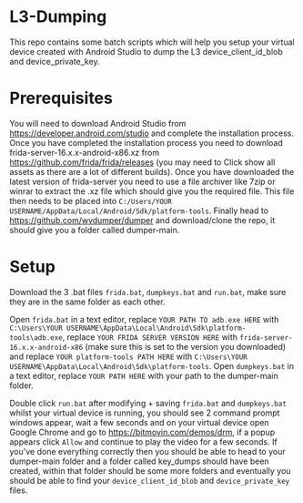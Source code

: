 # L3-Dumping

This repo contains some batch scripts which will help you setup your virtual device created with Android Studio to dump the L3 device_client_id_blob and device_private_key.

# Prerequisites
You will need to download Android Studio from https://developer.android.com/studio and complete the installation process.
Once you have completed the installation process you need to download frida-server-16.x.x-android-x86.xz from https://github.com/frida/frida/releases (you may need to Click show all assets as there are a lot of different builds). Once you have downloaded the latest version of frida-server you need to use a file archiver like 7zip or winrar to extract the .xz file which should give you the required file. This file then needs to be placed into `C:/Users/YOUR USERNAME/AppData/Local/Android/Sdk/platform-tools`.
Finally head to https://github.com/wvdumper/dumper and download/clone the repo, it should give you a folder called dumper-main.

# Setup
Download the 3 .bat files `frida.bat`, `dumpkeys.bat` and `run.bat`, make sure they are in the same folder as each other. 

Open `frida.bat` in a text editor, replace `YOUR PATH TO adb.exe HERE` with `C:\Users\YOUR USERNAME\AppData\Local\Android\Sdk\platform-tools\adb.exe`, replace `YOUR FRIDA SERVER VERSION HERE` with `frida-server-16.x.x-android-x86` (make sure this is set to the version you downloaded) and replace `YOUR platform-tools PATH HERE` with `C:\Users\YOUR USERNAME\AppData\Local\Android\Sdk\platform-tools`.
Open `dumpkeys.bat` in a text editor, replace `YOUR PATH HERE` with your path to the dumper-main folder.
 
Double click `run.bat` after modifying + saving `frida.bat` and `dumpkeys.bat` whilst your virtual device is running, you should see 2 command prompt windows appear, wait a few seconds and on your virtual device open Google Chrome and go to https://bitmovin.com/demos/drm, if a popup appears click `Allow` and continue to play the video for a few seconds. 
If you've done everything correctly then you should be able to head to your dumper-main folder and a folder called key_dumps should have been created, within that folder should be some more folders and eventually you should be able to find your `device_client_id_blob` and `device_private_key` files. 
